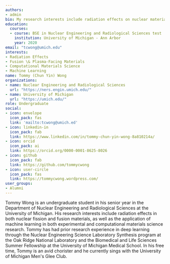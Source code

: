 ```yaml
---
authors:
- admin
bio: My research interests include radiation effects on nuclear materials and the application of machine learning in materials science research
education:
  courses:
  - course: BSE in Nuclear Engineering and Radiological Sciences test
    institution: University of Michigan - Ann Arbor
    year: 2020
email: "tcwong@umich.edu"
interests:
- Radiation Effects
- Fusion \& Plasma-Facing Materials
- Computational Materials Science
- Machine Learning
name: Tommy (Chun Yin) Wong
organizations:
- name: Nuclear Engineering and Radiological Sciences
  url: "https://ners.engin.umich.edu/"
- name: University of Michigan
  url: "https://umich.edu/"
role: Undergraduate
social:
- icon: envelope
  icon_pack: fas
  link: 'mailto:tcwong@umich.ed'
- icon: linkedin-in
  icon_pack: fab
  link: https://www.linkedin.com/in/tommy-chun-yin-wong-8a810214a/
- icon: orcid
  icon_pack: ai
  link: https://orcid.org/0000-0001-8625-8026
- icon: github
  icon_pack: fab
  link: https://github.com/tommycwong
- icon: user-circle
  icon_pack: fas
  link: https://tommycwong.wordpress.com/
user_groups:
- Alumni
---
```


Tommy Wong is an undergraduate student in his senior year in the Department of Nuclear Engineering and Radiological Sciences at the University of Michigan. His research interests include radiation effects in both nuclear fission and fusion materials, as well as the application of machine learning in both experimental and computational materials science research. Tommy has had prior research experience in deep learning through the Nuclear Engineering Science Laboratory Synthesis program at the Oak Ridge National Laboratory and the Biomedical and Life Sciences Summer Fellowship at the University of Michigan Medical School. In his free time, Tommy is an avid chorister and he currently sings with the University of Michigan Men's Glee Club.
